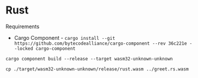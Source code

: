 # Rust

Requirements
* Cargo Component - `cargo install --git https://github.com/bytecodealliance/cargo-component --rev 36c221e --locked cargo-component`

```
cargo component build --release --target wasm32-unknown-unknown

cp ./target/wasm32-unknown-unknown/release/rust.wasm ../greet.rs.wasm
```